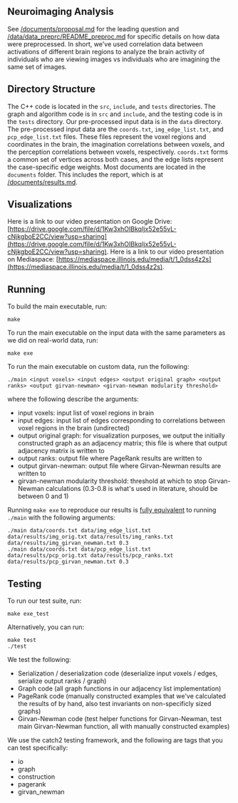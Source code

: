 ## Neuroimaging Analysis
See [/documents/proposal.md](/documents/proposal.md) for the leading question and [/data/data_preprc/README_preproc.md](/data/data_preproc/README_preproc.md) for specific details on how data were preprocessed. In short, we've used correlation data between activations of different brain regions to analyze the brain activity of individuals who are viewing images vs individuals who are imagining the same set of images.

## Directory Structure
The C++ code is located in the ``src``, ``include``, and ``tests`` directories. The graph and algorithm code is in ``src`` and ``include``, and the testing code is in the ``tests`` directory. Our pre-processed input data is in the ``data`` directory. The pre-processed input data are the ``coords.txt``, ``img_edge_list.txt``, and ``pcp_edge_list.txt`` files. These files represent the voxel regions and coordinates in the brain, the imagination correlations between voxels, and the perception correlations between voxels, respectively. ``coords.txt`` forms a common set of vertices across both cases, and the edge lists represent the case-specific edge weights. Most documents are located in the ```documents``` folder. This includes the report, which is at [/documents/results.md](/documents/results.md).

## Visualizations
Here is a link to our video presentation on Google Drive: [https://drive.google.com/file/d/1Kw3xhOIBkqIjx52e55vL-cNjkgboE2CC/view?usp=sharing](https://drive.google.com/file/d/1Kw3xhOIBkqIjx52e55vL-cNjkgboE2CC/view?usp=sharing).
Here is a link to our video presentation on Mediaspace:
[https://mediaspace.illinois.edu/media/t/1_0dss4z2s](https://mediaspace.illinois.edu/media/t/1_0dss4z2s).

## Running
To build the main executable, run:
```
make
```

To run the main executable on the input data with the same parameters as we did on real-world data, run:
```
make exe
```

To run the main executable on custom data, run the following:
```
./main <input voxels> <input edges> <output original graph> <output ranks> <output girvan-newman> <girvan-newman modularity threshold>
```
where the following describe the arguments:
- input voxels: input list of voxel regions in brain
- input edges: input list of edges corresponding to correlations between voxel regions in the brain (undirected)
- output original graph: for visualization purposes, we output the initially constructed graph as an adjacency matrix; this file is where that output adjacency matrix is written to
- output ranks: output file where PageRank results are written to
- output girvan-newman: output file where Girvan-Newman results are written to
- girvan-newman modularity threshold: threshold at which to stop Girvan-Newman calculations (0.3-0.8 is what's used in literature, should be between 0 and 1)

Running `make exe` to reproduce our results is [fully equivalent](https://github-dev.cs.illinois.edu/cs225-sp22/llchong2-zhenans2-rarbore2-myfan3/blob/d1b58a97e88690fd942f8e15c05f10595cddb93f/Makefile#L33-L35) to running `./main` with the following arguments:
```
./main data/coords.txt data/img_edge_list.txt data/results/img_orig.txt data/results/img_ranks.txt data/results/img_girvan_newman.txt 0.3
./main data/coords.txt data/pcp_edge_list.txt data/results/pcp_orig.txt data/results/pcp_ranks.txt data/results/pcp_girvan_newman.txt 0.3
```

## Testing
To run our test suite, run:
```
make exe_test
```

Alternatively, you can run:
```
make test
./test
```

We test the following:
- Serialization / deserialization code (deserialize input voxels / edges, serialize output ranks / graph)
- Graph code (all graph functions in our adjacency list implementation)
- PageRank code (manually constructed examples that we've calculated the results of by hand, also test invariants on non-specificly sized graphs)
- Girvan-Newman code (test helper functions for Girvan-Newman, test main Girvan-Newman function, all with manually constructed examples)

We use the catch2 testing framework, and the following are tags that you can test specifically:
- io
- graph
- construction
- pagerank
- girvan_newman
